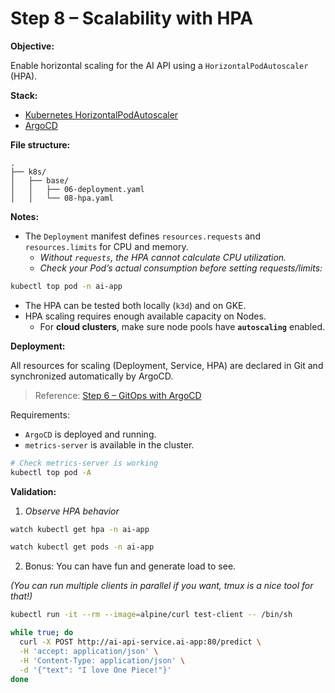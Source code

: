 # Step 8 – Scalability with HPA

**Objective:**

Enable horizontal scaling for the AI API using a `HorizontalPodAutoscaler` (HPA).  

**Stack:**

- [Kubernetes HorizontalPodAutoscaler](https://kubernetes.io/docs/tasks/run-application/horizontal-pod-autoscale/)
- [ArgoCD](https://argo-cd.readthedocs.io/en/stable/)

**File structure:**

```
.
├── k8s/
│   ├── base/
│   │   ├── 06-deployment.yaml
│   │   └── 08-hpa.yaml
```

**Notes:**

- The `Deployment` manifest defines `resources.requests` and `resources.limits` for CPU and memory.
	- *Without `requests`, the HPA cannot calculate CPU utilization.*
	- *Check your Pod’s actual consumption before setting requests/limits:*

```bash
kubectl top pod -n ai-app
```

- The HPA can be tested both locally (`k3d`) and on GKE.
- HPA scaling requires enough available capacity on Nodes. 
	- For **cloud clusters**, make sure node pools have **`autoscaling`** enabled.

**Deployment:**

All resources for scaling (Deployment, Service, HPA) are declared in Git and synchronized automatically by ArgoCD.

> Reference: [Step 6 – GitOps with ArgoCD](docs/06-gitops-argocd.md)

Requirements:
- `ArgoCD` is deployed and running.
- `metrics-server` is available in the cluster.

```bash
# Check metrics-server is working
kubectl top pod -A
```

**Validation:**

1. *Observe HPA behavior*

```bash
watch kubectl get hpa -n ai-app
```

```bash
watch kubectl get pods -n ai-app
```

2. Bonus: You can have fun and generate load to see.

*(You can run multiple clients in parallel if you want, tmux is a nice tool for that!)*

```bash
kubectl run -it --rm --image=alpine/curl test-client -- /bin/sh
```

```bash
while true; do
  curl -X POST http://ai-api-service.ai-app:80/predict \
  -H 'accept: application/json' \
  -H 'Content-Type: application/json' \
  -d '{"text": "I love One Piece!"}'
done
```